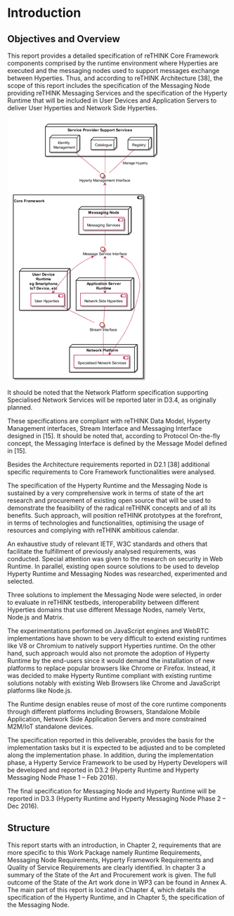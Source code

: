 Introduction
============

Objectives and Overview
-----------------------

This report provides a detailed specification of reTHINK Core Framework components comprised by the runtime environment where Hyperties are executed and the messaging nodes used to support messages exchange between Hyperties. Thus, and according to reTHINK Architecture [38], the scope of this report includes the specification of the Messaging Node providing reTHINK Messaging Services and the specification of the Hyperty Runtime that will be included in User Devices and Application Servers to deliver User Hyperties and Network Side Hyperties.

![Figure @introduction-wp3-scope - Specification Scope](WP3-scope.png)

It should be noted that the Network Platform specification supporting Specialised Network Services will be reported later in D3.4, as originally planned.

These specifications are compliant with reTHINK Data Model, Hyperty Management interfaces, Stream Interface and Messaging Interface designed in [15]. It should be noted that, according to Protocol On-the-fly concept, the Messaging Interface is defined by the Message Model defined in [15].

Besides the Architecture requirements reported in D2.1 [38] additional specific requirements to Core Framework functionalities were analysed.

The specification of the Hyperty Runtime and the Messaging Node is sustained by a very comprehensive work in terms of state of the art research and procurement of existing open source that will be used to demonstrate the feasibility of the radical reTHINK concepts and of all its benefits. Such approach, will position reTHINK prototypes at the forefront, in terms of technologies and functionalities, optimising the usage of resources and complying with reTHINK ambitious calendar.

An exhaustive study of relevant IETF, W3C standards and others that facilitate the fulfillment of previously analysed requirements, was conducted. Special attention was given to the research on security in Web Runtime. In parallel, existing open source solutions to be used to develop Hyperty Runtime and Messaging Nodes was researched, experimented and selected.

Three solutions to implement the Messaging Node were selected, in order to evaluate in reTHINK testbeds, interoperability between different Hyperties domains that use different Message Nodes, namely Vertx, Node.js and Matrix.

The experimentations performed on JavaScript engines and WebRTC implementations have shown to be very difficult to extend existing runtimes like V8 or Chromium to natively support Hyperties runtime. On the other hand, such approach would also not promote the adoption of Hyperty Runtime by the end-users since it would demand the installation of new platforms to replace popular browsers like Chrome or Firefox. Instead, it was decided to make Hyperty Runtime compliant with existing runtime solutions notably with existing Web Browsers like Chrome and JavaScript platforms like Node.js.

The Runtime design enables reuse of most of the core runtime components through different platforms including Browsers, Standalone Mobile Application, Network Side Application Servers and more constrained M2M/IoT standalone devices.

The specification reported in this deliverable, provides the basis for the implementation tasks but it is expected to be adjusted and to be completed along the implementation phase. In addition, during the implementation phase, a Hyperty Service Framework to be used by Hyperty Developers will be developed and reported in D3.2 (Hyperty Runtime and Hyperty Messaging Node Phase 1 – Feb 2016).

The final specification for Messaging Node and Hyperty Runtime will be reported in D3.3 (Hyperty Runtime and Hyperty Messaging Node Phase 2 – Dec 2016).

Structure
---------

This report starts with an introduction, in Chapter 2, requirements that are more specific to this Work Package namely Runtime Requirements, Messaging Node Requirements, Hyperty Framework Requirements and Quality of Service Requirements are clearly identified. In chapter 3 a summary of the State of the Art and Procurement work is given. The full outcome of the State of the Art work done in WP3 can be found in Annex A. The main part of this report is located in Chapter 4, which details the specification of the Hyperty Runtime, and in Chapter 5, the specification of the Messaging Node.
